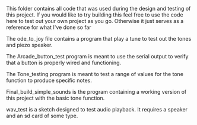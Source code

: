 This folder contains all code that was used during the design and testing of this project. If you would like to try building this feel
free to use the code here to test out your own project as you go. Otherwise it just serves as a reference for what I've done so far

The ode_to_joy file contains a program that play a tune to test out the tones and piezo speaker.

The Arcade_button_test program is meant to use the serial output to verify that a button is properly wired and functioning.

The Tone_testing program is meant to test a range of values for the tone function to produce specific notes.

Final_build_simple_sounds is the program containing a working version of this project with the basic tone function.

wav_test is a sketch designed to test audio playback. It requires a speaker and an sd card of some type.
